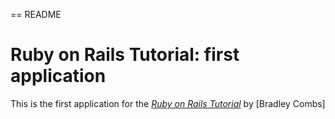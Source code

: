 == README

# Ruby on Rails Tutorial: first application

This is the first application for the
[*Ruby on Rails Tutorial*](http://railstutorial.org/)
by [Bradley Combs]
